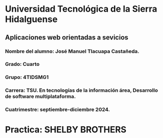 # Universidad Tecnológica de la Sierra Hidalguense

## Aplicaciones web orientadas a sevicios
### Nombre del alumno: José Manuel Tlacuapa Castañeda.
### Grado: Cuarto
### Grupo: 4TIDSMG1
### Carrera: TSU. En tecnologías de la información área, Desarrollo de software multiplataforma.
### Cuatrimestre: septiembre-diciembre 2024.

# Practica: SHELBY BROTHERS